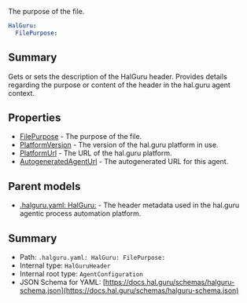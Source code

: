 <!--
title: FilePurpose
description: The purpose of the file.
version: 1.40.7-beta.14
generated: true
date: 2025-04-29
node: This file is generated by the command-line program: `halguru manual -c -m`
-->


The purpose of the file.

```yaml
HalGuru:
  FilePurpose:
```

## Summary

Gets or sets the description of the HalGuru header. Provides details regarding the purpose or content of the header in the hal.guru agent context.

## Properties

* [FilePurpose]((halguru)-halguru-filepurpose.md) - The purpose of the file.
* [PlatformVersion]((halguru)-halguru-platformversion.md) - The version of the hal.guru platform in use.
* [PlatformUrl]((halguru)-halguru-platformurl.md) - The URL of the hal.guru platform.
* [AutogeneratedAgentUrl]((halguru)-halguru-autogeneratedagenturl.md) - The autogenerated URL for this agent.

## Parent models

* [.halguru.yaml: HalGuru:]((halguru)-halguru.md) - The header metadata used in the hal.guru agentic process automation platform.

## Summary

* Path: `.halguru.yaml: HalGuru: FilePurpose:`
* Internal type: `HalGuruHeader`
* Internal root type: `AgentConfiguration`
* JSON Schema for YAML: [https://docs.hal.guru/schemas/halguru-schema.json](https://docs.hal.guru/schemas/halguru-schema.json)
